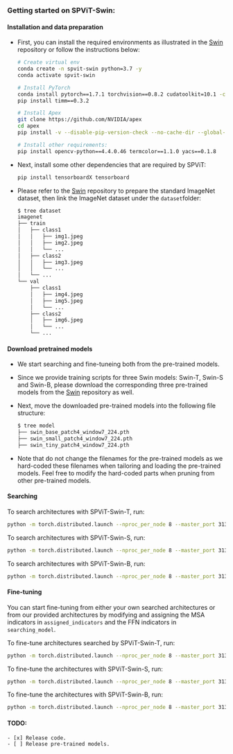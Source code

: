 ### Getting started on SPViT-Swin:

#### Installation and data preparation

- First, you can install the required environments as illustrated in the [Swin](https://github.com/microsoft/Swin-Transformer/blob/main/get_started.md) repository or follow the instructions below:

  ```bash
  # Create virtual env
  conda create -n spvit-swin python=3.7 -y
  conda activate spvit-swin
  
  # Install PyTorch
  conda install pytorch==1.7.1 torchvision==0.8.2 cudatoolkit=10.1 -c pytorch
  pip install timm==0.3.2
  
  # Install Apex
  git clone https://github.com/NVIDIA/apex
  cd apex
  pip install -v --disable-pip-version-check --no-cache-dir --global-option="--cpp_ext" --global-option="--cuda_ext" ./
  
  # Install other requirements:
  pip install opencv-python==4.4.0.46 termcolor==1.1.0 yacs==0.1.8
  ```

- Next, install some other dependencies that are required by SPViT:

  ```bash
  pip install tensorboardX tensorboard
  ```

- Please refer to the [Swin](https://github.com/microsoft/Swin-Transformer/blob/main/get_started.md) repository to prepare the standard ImageNet dataset, then link the ImageNet dataset under the `dataset`folder:

  ```bash
  $ tree dataset
  imagenet
  ├── train
  │   ├── class1
  │   │   ├── img1.jpeg
  │   │   ├── img2.jpeg
  │   │   └── ...
  │   ├── class2
  │   │   ├── img3.jpeg
  │   │   └── ...
  │   └── ...
  └── val
      ├── class1
      │   ├── img4.jpeg
      │   ├── img5.jpeg
      │   └── ...
      ├── class2
      │   ├── img6.jpeg
      │   └── ...
      └── ...
  ```

#### Download pretrained models

- We start searching and fine-tuneing both from the pre-trained models.

- Since we provide training scripts for three Swin models: Swin-T, Swin-S and Swin-B, please download the corresponding three pre-trained models from the [Swin](https://github.com/microsoft/Swin-Transformer/blob/main/get_started.md) repository as well.

- Next, move the downloaded pre-trained models into the following file structure:

  ```bash
  $ tree model
  ├── swin_base_patch4_window7_224.pth
  ├── swin_small_patch4_window7_224.pth
  ├── swin_tiny_patch4_window7_224.pth
  ```

- Note that do not change the filenames for the pre-trained models as we hard-coded these filenames when tailoring and loading the pre-trained models. Feel free to modify the hard-coded parts when pruning from other pre-trained models.

#### Searching

To search architectures with SPViT-Swin-T, run:

```bash
python -m torch.distributed.launch --nproc_per_node 8 --master_port 3132 main_pruning.py --cfg configs/spvit_swin_tn_l28_t32_search.yaml --resume model/swin_tiny_patch4_window7_224.pth
```

To search architectures with SPViT-Swin-S, run:

```bash
python -m torch.distributed.launch --nproc_per_node 8 --master_port 3132 main_pruning.py --cfg configs/spvit_swin_sm_l04_t55_search.yaml --resume model/swin_small_patch4_window7_224.pth
```

To search architectures with SPViT-Swin-B, run:

```bash
python -m torch.distributed.launch --nproc_per_node 8 --master_port 3132 main_pruning.py --cfg configs/spvit_swin_bs_l01_t100_search.yaml --resume model/swin_base_patch4_window7_224.pth
```

#### Fine-tuning

You can start fine-tuning from either your own searched architectures or from our provided architectures by modifying and assigning the MSA indicators in `assigned_indicators` and the FFN indicators in `searching_model`.

To fine-tune architectures searched by SPViT-Swin-T, run:

```bash
python -m torch.distributed.launch --nproc_per_node 8 --master_port 3132 main_pruning.py --cfg configs/spvit_swin_tn_l28_t32_ft.yaml --resume model/swin_tiny_patch4_window7_224.pth
```

To fine-tune the architectures with SPViT-Swin-S, run:

```bash
python -m torch.distributed.launch --nproc_per_node 8 --master_port 3132 main_pruning.py --cfg configs/spvit_swin_sm_l04_t55_ft.yaml --resume model/swin_small_patch4_window7_224.pth
```

To fine-tune the architectures with SPViT-Swin-B, run:

```bash
python -m torch.distributed.launch --nproc_per_node 8 --master_port 3132 main_pruning.py --cfg configs/spvit_swin_bs_l01_t100_ft.yaml --resume model/swin_base_patch4_window7_224.pth
```

#### TODO:

```
- [x] Release code.
- [ ] Release pre-trained models.
```
